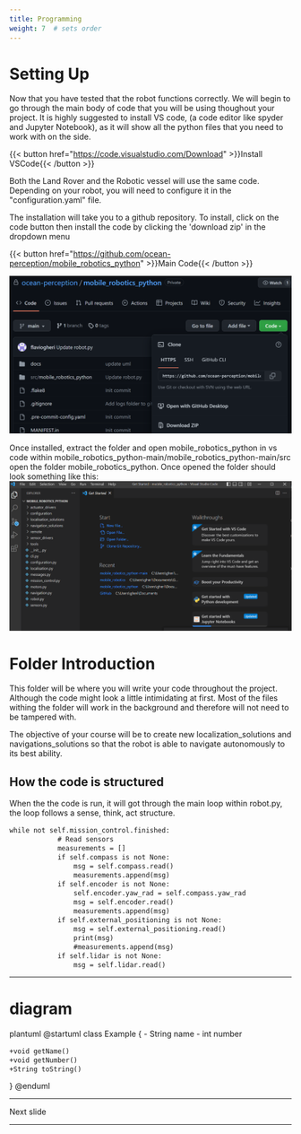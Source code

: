```yaml
---
title: Programming
weight: 7  # sets order
---
```


# Setting Up 

Now that you have tested that the robot functions correctly. We will begin to go through the main body of code that you will be using thoughout your project. 
It is highly suggested to install VS code, (a code editor like spyder and Jupyter Notebook), as it will show all the python files that you need to work with on the side. 

{{< button href="https://code.visualstudio.com/Download" >}}Install VSCode{{< /button >}}

Both the Land Rover and the Robotic vessel will use the same code. Depending on your robot, you will need to configure it in the "configuration.yaml" file.

The installation will take you to a github repository. To install, click on the code button then install the code by clicking the 'download zip' in the dropdown menu 

{{< button href="https://github.com/ocean-perception/mobile_robotics_python" >}}Main Code{{< /button >}}

![github_repo](static/github_repo.png)

Once installed, extract the folder and open mobile_robotics_python in vs code within mobile_robotics_python-main/mobile_robotics_python-main/src open the folder mobile_robotics_python. Once opened the folder should look something like this:
![initial_folder](static/initial_folder.png)

# Folder Introduction

This folder will be where you will write your code throughout the project. Although the code might look a little intimidating at first. Most of the files withing the folder will work in the background and therefore will not need to be tampered with. 

The objective of your course will be to create new localization_solutions and navigations_solutions so that the robot is able to navigate autonomously to its best ability.

## How the code is structured

When the the code is run, it will got through the main loop within robot.py, the loop follows a sense, think, act structure.


```
while not self.mission_control.finished:
            # Read sensors
            measurements = []
            if self.compass is not None:
                msg = self.compass.read()
                measurements.append(msg)
            if self.encoder is not None:
                self.encoder.yaw_rad = self.compass.yaw_rad
                msg = self.encoder.read()
                measurements.append(msg)
            if self.external_positioning is not None:
                msg = self.external_positioning.read()
                print(msg)
                #measurements.append(msg)
            if self.lidar is not None:
                msg = self.lidar.read()
```


---

# diagram

plantuml
@startuml
  class Example {
    - String name
    - int number 
    
    +void getName()
    +void getNumber()
    +String toString()
  }
@enduml


---
Next slide

---
